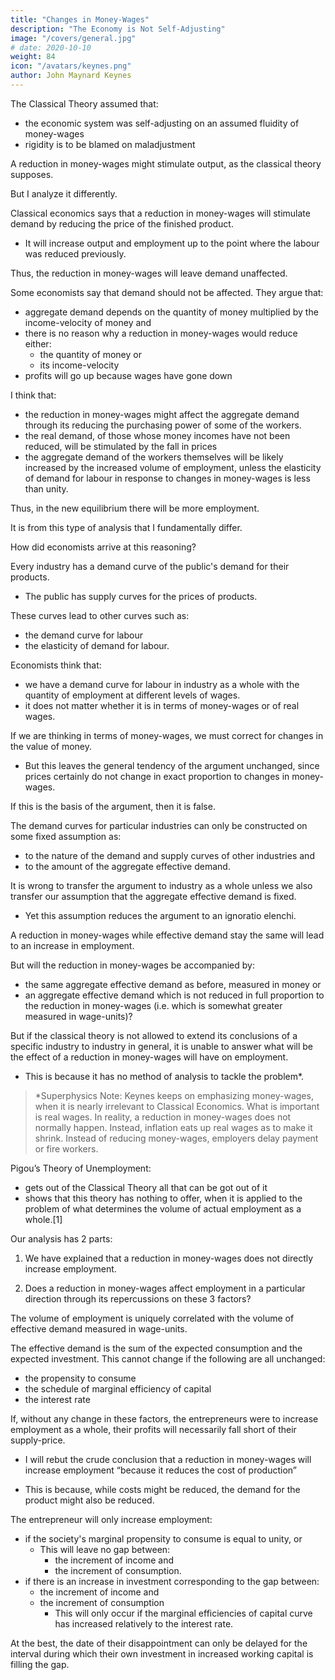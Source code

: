 ```yaml
---
title: "Changes in Money-Wages"
description: "The Economy is Not Self-Adjusting"
image: "/covers/general.jpg"
# date: 2020-10-10
weight: 84
icon: "/avatars/keynes.png"
author: John Maynard Keynes
---
```



<!-- ## Book V Money-Wages and Prices  -->

<!-- What are the effects of a change in money-wages?

The consequences of a change in money-wages are complicated. -->

The Classical Theory assumed that:
- the economic system was self-adjusting on an assumed fluidity of money-wages
- rigidity is to be blamed on maladjustment 

A reduction in money-wages might stimulate output, as the classical theory supposes. 

But I analyze it differently. 

Classical economics says that a reduction in money-wages will stimulate demand by reducing the price of the finished product. 
- It will increase output and employment up to the point where the labour was reduced previously. <!--  which labour has agreed to accept in its money-wages is just offset by the diminishing marginal efficiency of labour as output from a given equipment) is increased. --> 

Thus, the reduction in money-wages will leave demand unaffected.

Some economists say that demand should not be affected. They argue that:
- aggregate demand depends on the quantity of money multiplied by the income-velocity of money and
- there is no reason why a reduction in money-wages would reduce either:
  - the quantity of money or
  - its income-velocity
- profits will go up because wages have gone down

I think that:
- the reduction in money-wages might affect the aggregate demand through its reducing the purchasing power of some of the workers. 
- the real demand, of those whose money incomes have not been reduced, will be stimulated by the fall in prices 
- the aggregate demand of the workers themselves will be likely increased by the increased volume of employment, unless the elasticity of demand for labour in response to changes in money-wages is less than unity.

Thus, in the new equilibrium there will be more employment.<!--  than there would have been otherwise except, perhaps, in some unusual limiting case which has no reality in practice.  -->

It is from this type of analysis that I fundamentally differ.<!-- ; or rather from the analysis which seems to lie behind such observations as the above.  -->

<!-- The above fairly represents how many economists talk and write. 
The underlying analysis has seldom been written down in detail.  -->

How did economists arrive at this reasoning?


Every industry has a demand curve of the public's demand for their products.  <!-- relating the quantities which can be sold to the prices asked; -->
- The public has supply curves for the prices of products. <!-- which will be asked for the sale of different quantities on various bases of cost. --> 

These curves lead to other curves such as: <!-- schedules between them lead up to a further curve which, on the assumption that other costs are unchanged (except as a result of the change in output), -->
- the demand curve for labour <!-- in the industry relating the quantity of employment to different levels of wages, --> 
- the <!-- shape of the curve at any point furnishing the --> elasticity of demand for labour. 

<!-- This conception is then transferred without substantial modification to industry as a whole.  -->

Economists think that:
- we have a demand curve for labour in industry as a whole with the <!--  relating the --> quantity of employment at different levels of wages.
- it does not matter whether it is in terms of money-wages or of real wages.

<!-- It is held that it makes no material difference to this argument whether   -->

If we are thinking in terms of money-wages, we must correct for changes in the value of money. 
- But this leaves the general tendency of the argument unchanged, since prices certainly do not change in exact proportion to changes in money-wages.

If this is the basis of the argument, then it is false.

The demand curves for particular industries can only be constructed on some fixed assumption as: 
- to the nature of the demand and supply curves of other industries and
- to the amount of the aggregate effective demand. 

It is wrong to transfer the argument to industry as a whole unless we also transfer our assumption that the aggregate effective demand is fixed. 
- Yet this assumption reduces the argument to an ignoratio elenchi. 


A reduction in money-wages while <!-- accompanied by the same aggregate --> effective demand stay the same will lead to an increase in employment.

But will the reduction in money-wages be accompanied by:
- the same aggregate effective demand as before, measured in money or
- an aggregate effective demand which is not reduced in full proportion to the reduction in money-wages (i.e. which is somewhat greater measured in wage-units)?

But if the classical theory is not allowed to extend its conclusions of a specific industry to industry in general, it is unable to answer what will be the effect of a reduction in money-wages will have on employment. 
- This is because it has no method of analysis to tackle the problem*.


> *Superphysics Note: Keynes keeps on emphasizing money-wages, when it is nearly irrelevant to Classical Economics. What is important is real wages. In reality, a reduction in money-wages does not normally happen. Instead, inflation eats up real wages as to make it shrink. Instead of reducing money-wages, employers delay payment or fire workers.  


Pigou’s Theory of Unemployment:
- gets out of the Classical Theory all that can be got out of it
- shows that this theory has nothing to offer, when it is applied to the problem of what determines the volume of actual employment as a whole.[1] 


Our analysis has 2 parts:

1. We have explained that a reduction in money-wages does not directly increase employment. 

<!-- have a direct tendency, cet. par., to  
“cet. par.” means that the propensity to consume, the schedule of the marginal efficiency of capital and the rate of interest are the same as before for the community as a whole. -->

2. Does a reduction in money-wages affect employment in a particular direction through its repercussions on these 3 factors? 

The volume of employment is uniquely correlated with the volume of effective demand measured in wage-units.

The effective demand is the sum of the expected consumption and the expected investment. This cannot change if the following are all unchanged:
- the propensity to consume
- the schedule of marginal efficiency of capital
- the interest rate 

If, without any change in these factors, the entrepreneurs were to increase employment as a whole, their profits will necessarily fall short of their supply-price. 
- I will rebut the crude conclusion that a reduction in money-wages will increase employment “because it reduces the cost of production”

<!-- , if we follow up the course of events on the hypothesis most favourable to this view, namely that at the outset entrepreneurs expect the reduction in money-wages to have this effect.  -->

- This is because, while costs might be reduced, the demand for the product might also be reduced. 

<!--  an entrepreneur, seeing his own costs , will overlook at the outset the repercussions on  and will act on the assumption that he will be able to sell at a profit a larger output than before.  -->

<!-- If, then, entrepreneurs generally act on this expectation, will they in fact succeed in increasing their profits?  -->

The entrepreneur will only increase employment:
- if the society's marginal propensity to consume is equal to unity, or
  - This will leave no gap between:
    - the increment of income and
    - the increment of consumption. 
- if there is an increase in investment corresponding to the gap between:
  - the increment of income and
  - the increment of consumption
    - This will only occur if the marginal efficiencies of capital curve has increased relatively to the interest rate. 

<!-- Thus, the profits realised from the increased output will disappoint the entrepreneurs. 
- Employment will fall back unless the marginal propensity to consume is equal to unity or the reduction in money-wages has had the effect of increasing the schedule of marginal efficiencies of capital relatively to the rate of interest and hence the amount of investment. 

For if entrepreneurs offer employment on a scale which, if they could sell their output at the expected price, would provide the public with incomes out of which they would save more than the amount of current investment, entrepreneurs are bound to make a loss equal to the difference; and this will be the case absolutely irrespective of the level of money wages.  -->

At the best, the date of their disappointment can only be delayed for the interval during which their own investment in increased working capital is filling the gap.

